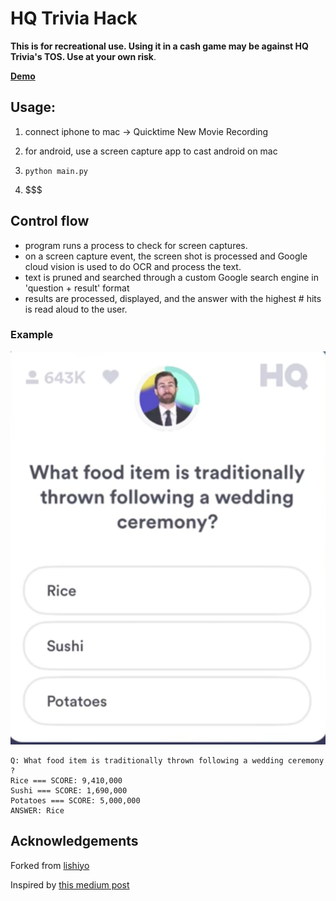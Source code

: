 HQ Trivia Hack
===============

**This is for recreational use. Using it in a cash game may be against HQ Trivia's TOS. Use at your own risk**.

[**Demo**](TODO:youtubelink)

## Usage:
1. connect iphone to mac -> Quicktime New Movie Recording

1. for android, use a screen capture app to cast android on mac

2. `python main.py`

3. $$$


## Control flow

- program runs a process to check for screen captures.
- on a screen capture event, the screen shot is processed and Google cloud vision is used to do OCR and process the text.
- text is pruned and searched through a custom Google search engine in 'question + result' format
- results are processed, displayed, and the answer with the highest # hits is read aloud to the user.

### Example
![sample](img/sample.png)
```
Q: What food item is traditionally thrown following a wedding ceremony ?
Rice === SCORE: 9,410,000
Sushi === SCORE: 1,690,000
Potatoes === SCORE: 5,000,000
ANSWER: Rice
```

## Acknowledgements 
Forked from [lishiyo](https://github.com/lishiyo/hqtrivia)

Inspired by [this medium post](https://hackernoon.com/i-hacked-hq-trivia-but-heres-how-they-can-stop-me-68750ed16365)
